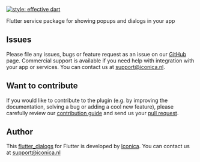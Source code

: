 [![style: effective dart](https://img.shields.io/badge/style-effective_dart-40c4ff.svg)](https://github.com/tenhobi/effective_dart)

Flutter service package for showing popups and dialogs in your app

## Issues

Please file any issues, bugs or feature request as an issue on our [GitHub](https://github.com/Iconica-Development/flutter_dialogs/issues) page. Commercial support is available if you need help with integration with your app or services. You can contact us at [support@iconica.nl](mailto:support@iconica.nl).

## Want to contribute

If you would like to contribute to the plugin (e.g. by improving the documentation, solving a bug or adding a cool new feature), please carefully review our [contribution guide](./CONTRIBUTING.md) and send us your [pull request](https://github.com/Iconica-Development/flutter_dialogs/pulls).

## Author

This [flutter_dialogs](https://github.com/Iconica-Development/flutter_dialogs) for Flutter is developed by [Iconica](https://iconica.nl). You can contact us at <support@iconica.nl>
